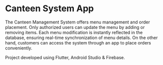 # Canteen System App

The Canteen Management System offers menu management and order placement. Only authorized users can update the menu by adding or removing items. Each menu modification is instantly reflected in the database, ensuring real-time synchronization of menu details. On the other hand, customers can access the system through an app to place orders conveniently. 

Project developed using Flutter, Android Studio & Firebase.
